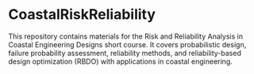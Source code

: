 # CoastalRiskReliability
This repository contains materials for the Risk and Reliability Analysis in Coastal Engineering Designs short course. It covers probabilistic design, failure probability assessment, reliability methods, and reliability-based design optimization (RBDO) with applications in coastal engineering.
